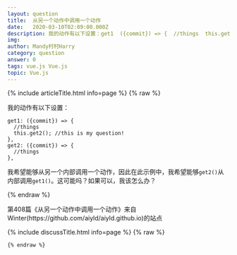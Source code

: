 ```yaml
---
layout: question
title:  从另一个动作中调用一个动作
date:   2020-03-10T02:09:00.000Z
description: 我的动作有以下设置：get1  ({commit}) => {  //things  this.get2(); //this is my ques...
img: 
author: Mandy村村Harry
category: question
answer: 0
tags: vue.js Vue.js
topic: Vue.js
---
```

<div class="article-root">
  <div class="article">
    {% include articleTitle.html info=page %}
    {% raw %}
    <div class="article-content"><p><font style="vertical-align: inherit;"><font style="vertical-align: inherit;">我的动作有以下设置：</font></font></p>

<pre><code>get1: ({commit}) =&gt; {<font></font>
  //things<font></font>
  this.get2(); //this is my question!<font></font>
},<font></font>
get2: ({commit}) =&gt; {<font></font>
  //things<font></font>
},<font></font>
</code></pre>

<p><font style="vertical-align: inherit;"><font style="vertical-align: inherit;">我希望能够从另一个内部调用一个动作，因此在此示例中，我希望能够</font></font><code>get2()</code><font style="vertical-align: inherit;"><font style="vertical-align: inherit;">从内部</font><font style="vertical-align: inherit;">调用</font></font><code>get1()</code><font style="vertical-align: inherit;"><font style="vertical-align: inherit;">。</font><font style="vertical-align: inherit;">这可能吗？如果可以，我该怎么办？</font></font></p></div>
    {% endraw %}
  </div>
  <p class="winter_mark">第408篇《从另一个动作中调用一个动作》来自Winter(https://github.com/aiyld/aiyld.github.io)的站点</p>
  <div class="discuss-wrapper">
    {% include discussTitle.html info=page %}
    {% raw %}
    
    {% endraw %}
  </div>
<div>
